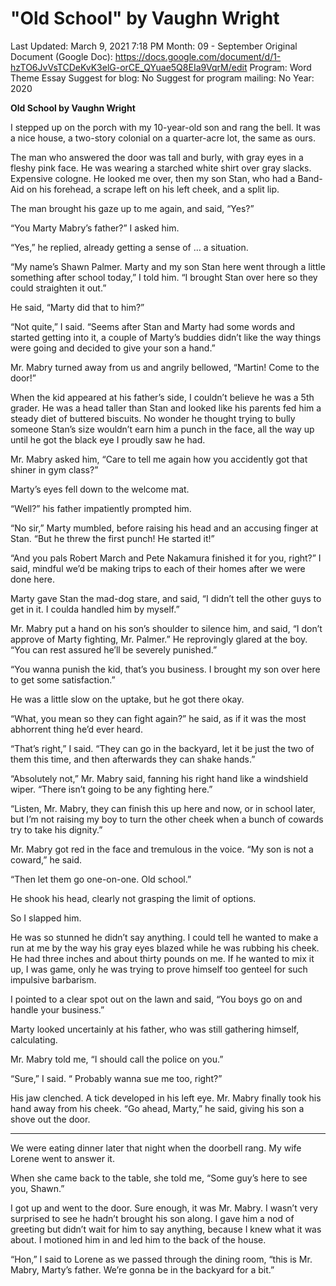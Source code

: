 # "Old School" by Vaughn Wright

Last Updated: March 9, 2021 7:18 PM
Month: 09 - September
Original Document (Google Doc): https://docs.google.com/document/d/1-hzTO6JvVsTCDeKvK3elG-orCE_QYuae5Q8EIa9VqrM/edit
Program: Word Theme Essay
Suggest for blog: No
Suggest for program mailing: No
Year: 2020

**Old School by Vaughn Wright**

I stepped up on the porch with my 10-year-old son and rang the bell. It was a nice house, a two-story colonial on a quarter-acre lot, the same as ours.

The man who answered the door was tall and burly, with gray eyes in a fleshy pink face. He was wearing a starched white shirt over gray slacks. Expensive cologne. He looked me over, then my son Stan, who had a Band-Aid on his forehead, a scrape left on his left cheek, and a split lip.

The man brought his gaze up to me again, and said, “Yes?”

“You Marty Mabry’s father?” I asked him.

“Yes,” he replied, already getting a sense of … a situation.

“My name’s Shawn Palmer. Marty and my son Stan here went through a little something after school today,” I told him. “I brought Stan over here so they could straighten it out.”

He said, “Marty did that to him?”

“Not quite,” I said. “Seems after Stan and Marty had some words and started getting into it, a couple of Marty’s buddies didn’t like the way things were going and decided to give your son a hand.”

Mr. Mabry turned away from us and angrily bellowed, “Martin! Come to the door!”

When the kid appeared at his father’s side, I couldn’t believe he was a 5th grader. He was a head taller than Stan and looked like his parents fed him a steady diet of buttered biscuits. No wonder he thought trying to bully someone Stan’s size wouldn’t earn him a punch in the face, all the way up until he got the black eye I proudly saw he had.

Mr. Mabry asked him, “Care to tell me again how you accidently got that shiner in gym class?”

Marty’s eyes fell down to the welcome mat.

“Well?” his father impatiently prompted him.

“No sir,” Marty mumbled, before raising his head and an accusing finger at Stan. “But he threw the first punch! He started it!”

“And you pals Robert March and Pete Nakamura finished it for you, right?” I said, mindful we’d be making trips to each of their homes after we were done here.

Marty gave Stan the mad-dog stare, and said, “I didn’t tell the other guys to get in it. I coulda handled him by myself.”

Mr. Mabry put a hand on his son’s shoulder to silence him, and said, “I don’t approve of Marty fighting, Mr. Palmer.” He reprovingly glared at the boy. “You can rest assured he’ll be severely punished.”

“You wanna punish the kid, that’s you business. I brought my son over here to get some satisfaction.”

He was a little slow on the uptake, but he got there okay.

“What, you mean so they can fight again?” he said, as if it was the most abhorrent thing he’d ever heard.

“That’s right,” I said. “They can go in the backyard, let it be just the two of them this time, and then afterwards they can shake hands.”

“Absolutely not,” Mr. Mabry said, fanning his right hand like a windshield wiper. “There isn’t going to be any fighting here.”

“Listen, Mr. Mabry, they can finish this up here and now, or in school later, but I’m not raising my boy to turn the other cheek when a bunch of cowards try to take his dignity.”

Mr. Mabry got red in the face and tremulous in the voice. “My son is not a coward,” he said.

“Then let them go one-on-one. Old school.”

He shook his head, clearly not grasping the limit of options.

So I slapped him.

He was so stunned he didn’t say anything. I could tell he wanted to make a run at me by the way his gray eyes blazed while he was rubbing his cheek. He had three inches and about thirty pounds on me. If he wanted to mix it up, I was game, only he was trying to prove himself too genteel for such impulsive barbarism.

I pointed to a clear spot out on the lawn and said, “You boys go on and handle your business.”

Marty looked uncertainly at his father, who was still gathering himself, calculating.

Mr. Mabry told me, “I should call the police on you.”

“Sure,” I said. “ Probably wanna sue me too, right?”

His jaw clenched. A tick developed in his left eye. Mr. Mabry finally took his hand away from his cheek. “Go ahead, Marty,” he said, giving his son a shove out the door.

*			* 			*

We were eating dinner later that night when the doorbell rang. My wife Lorene went to answer it.

When she came back to the table, she told me, “Some guy’s here to see you, Shawn.”

I got up and went to the door. Sure enough, it was Mr. Mabry. I wasn’t very surprised to see he hadn’t brought his son along. I gave him a nod of greeting but didn’t wait for him to say anything, because I knew what it was about. I motioned him in and led him to the back of the house.

“Hon,” I said to Lorene as we passed through the dining room, “this is Mr. Mabry, Marty’s father. We’re gonna be in the backyard for a bit.”